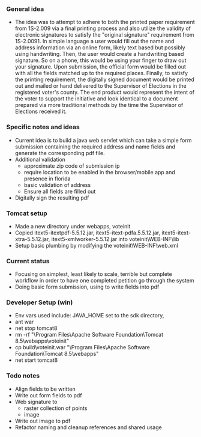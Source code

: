 ### General idea
* The idea was to attempt to adhere to both the printed paper requirement from 1S-2.009 via a final printing process and also utilize the validity of electronic signatures to satisfy the "original signature" requirement from 1S-2.0091. In simple language a user would fill out the name and address information via an online form, likely text based but possibly using handwriting. Then, the user would create a handwriting based signature. So on a phone, this would be using your finger to draw out your signature. Upon submission, the official form would be filled out with all the fields matched up to the required places. Finally, to satisfy the printing requirement, the digitally signed document would be printed out and mailed or hand delivered to the Supervisor of Elections in the registered voter's county. The end product would represent the intent of the voter to support the initiative and look identical to a document prepared via more traditional methods by the time the Supervisor of Elections received it.

### Specific notes and ideas
* Current idea is to build a java web servlet which can take a simple form submission containing the required address and name fields and generate the corresponding pdf file.
* Additional validation
  * approximate zip code of submission ip
  * require location to be enabled in the browser/mobile app and presence in florida
  * basic validation of address
  * Ensure all fields are filled out
* Digitally sign the resulting pdf

### Tomcat setup
* Made a new directory under webapps, voteinit
* Copied itext5-itextpdf-5.5.12.jar, itext5-itext-pdfa.5.5.12.jar, itext5-itext-xtra-5.5.12.jar, itext5-xmlworker-5.5.12.jar into voteinit\WEB-INF\lib
* Setup basic plumbing by modifying the voteinit\WEB-INF\web.xml

### Current status
* Focusing on simplest, least likely to scale, terrible but complete workflow in order to have one completed petition go through the system
* Doing basic form submission, using to write fields into pdf

### Developer Setup (win)
* Env vars used include: JAVA_HOME set to the sdk directory, 
* ant war
* net stop tomcat8
* rm -rf "\Program Files\Apache Software Foundation\Tomcat 8.5\webapps\voteinit"
* cp build\voteinit.war "\Program Files\Apache Software Foundation\Tomcat 8.5\webapps\"
* net start tomcat8

### Todo notes
* Align fields to be written
* Write out form fields to pdf
* Web signature to
  * raster collection of points
  * image
* Write out image to pdf
* Refactor naming and cleanup references and shared usage
